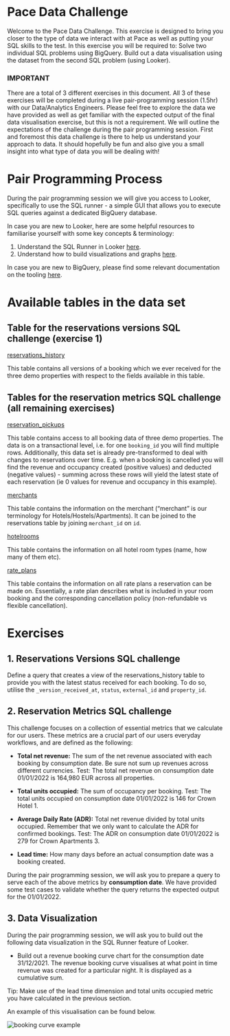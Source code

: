 # Pace Data Challenge
Welcome to the Pace Data Challenge. This exercise is designed to bring you closer to the type of data we interact with at Pace as well as putting your SQL skills to the test. 
In this exercise you will be required to: 
Solve two individual SQL problems using BigQuery.
Build out a data visualisation using the dataset from the second SQL problem (using Looker).

### IMPORTANT 
There are a total of 3 different exercises in this document. All 3 of these exercises will be completed during a live pair-programming session (1.5hr) with our Data/Analytics Engineers. Please feel free to explore the data we have provided as well as get familiar with the expected output of the final data visualisation exercise, but this is not a requirement. We will outline the expectations of the challenge during the pair programming session. First and foremost this data challenge is there to help us understand your approach to data. It should hopefully be fun and also give you a small insight into what type of data you will be dealing with! 

# Pair Programming Process
During the pair programming session we will give you access to Looker, specifically to use the SQL runner - a simple GUI that allows you to execute SQL queries against a dedicated BigQuery database.

In case you are new to Looker, here are some helpful resources to familiarise yourself with some key concepts & terminology: 
1. Understand the SQL Runner in Looker [here](https://cloud.google.com/looker/docs/sql-runner-basics).
2. Understand how to build visualizations and graphs [here](https://docs.looker.com/exploring-data/visualizing-query-results). 

In case you are new to BigQuery, please find some relevant documentation on the tooling [here](https://cloud.google.com/bigquery/docs). 

# Available tables in the data set

## Table for the reservations versions SQL challenge (exercise 1)

[reservations_history](https://github.com/pacerevenue/analytics-engineer-interview/blob/main/reservations_history.csv)

This table contains all versions of a booking which we ever received for the three demo properties with respect to the fields available in this table. 

## Tables for the reservation metrics SQL challenge (all remaining exercises)

[reservation_pickups](https://github.com/pacerevenue/analytics-engineer-interview/blob/main/reservation_pickups.csv.zip)

This table contains access to all booking data of three demo properties. The data is on a transactional level, i.e. for one `booking_id` you will find multiple rows. Additionally, this data set is already pre-transformed to deal with changes to reservations over time. E.g. when a booking is cancelled you will find the revenue and occupancy created (positive values) and deducted (negative values) - summing across these rows will yield the latest state of each reservation (ie 0 values for revenue and occupancy in this example).

[merchants](https://github.com/pacerevenue/analytics-engineer-interview/blob/main/merchants.csv) 

This table contains the information on the merchant (“merchant” is our terminology for Hotels/Hostels/Apartments). It can be joined to the reservations table by joining `merchant_id` on `id`. 

[hotelrooms](https://github.com/pacerevenue/analytics-engineer-interview/blob/main/hotelrooms.csv) 

This table contains the information on all hotel room types (name, how many of them etc). 

[rate_plans](https://github.com/pacerevenue/analytics-engineer-interview/blob/main/rate_plans.csv)

This table contains the information on all rate plans a reservation can be made on. Essentially, a rate plan describes what is included in your room booking and the corresponding cancellation policy (non-refundable vs flexible cancellation).

# Exercises 

## 1. Reservations Versions SQL challenge
Define a query that creates a view of the reservations_history table to provide you with the latest status received for each booking. To do so, utilise the `_version_received_at`, `status`, `external_id` and `property_id`.

## 2. Reservation Metrics SQL challenge
This challenge focuses on a collection of essential metrics that we calculate for our users. These metrics are a crucial part of our users everyday workflows, and are defined as the following:


- **Total net revenue:** The sum of the net revenue associated with each booking by consumption date. Be sure not sum up revenues across different currencies.
Test: The total net revenue on consumption date 01/01/2022 is 164,980 EUR across all properties.

- **Total units occupied:** The sum of occupancy per booking.
Test: The total units occupied on consumption date 01/01/2022 is 146 for Crown Hotel 1.

- **Average Daily Rate (ADR):** Total net revenue divided by total units occupied. Remember that we only want to calculate the ADR for confirmed bookings.
Test: The ADR on consumption date 01/01/2022 is 279 for Crown Apartments 3.

- **Lead time:** How many days before an actual consumption date was a booking created.

During the pair programming session, we will ask you to prepare a query to serve each of the above metrics by **consumption date**. We have provided some test cases to validate whether the query returns the expected output for the 01/01/2022.

## 3. Data Visualization 
During the pair programming session, we will ask you to build out the following data visualization in the SQL Runner feature of Looker.  

- Build out a revenue booking curve chart for the consumption date 31/12/2021. The revenue booking curve visualises at what point in time revenue was created for a particular night. It is displayed as a cumulative sum.

Tip: Make use of the lead time dimension and total units occupied metric you have calculated in the previous section.

An example of this visualisation can be found below.

![booking curve example](https://github.com/pacerevenue/analytics-engineer-interview/assets/62551475/20de0abe-5a77-49b5-b949-06fc8b6d6a1c)

